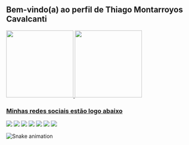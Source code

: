 ## Bem-vindo(a) ao perfil de Thiago Montarroyos Cavalcanti

<div>
   <a href="https://github.com/thiagomontarroyos">
   <img height="180em" src="https://github-readme-stats.vercel.app/api?username=thiagomontarroyos&show_icons=true&theme=transparent&include_all_commits=true&count_private=true&title_color=000000&text_color=000000&icon_color=000000&hide_border=true"/>
   <img height="180em" src="https://github-readme-stats.vercel.app/api/top-langs/?username=thiagomontarroyos&layout=compact&langs_count=6&theme=transparent&title_color=000000&hide_border=true"/>
</div>

### Minhas redes sociais estão logo abaixo

<div>
  <a href="https://github.com/thiagomontarroyos" target="_blank"><img src="https://img.shields.io/badge/-GitHub-%23333?style=for-the-badge&logo=github&logoColor=white" target="_blank"></a>
  <a href="https://www.linkedin.com/in/thiagomontarroyos" target="_blank"><img src="https://img.shields.io/badge/-LinkedIn-%23333?style=for-the-badge&logo=linkedin&logoColor=white" target="_blank"></a>
  <a href="https://linktr.ee/ThiagoMontarroyos" target="_blank"><img src="https://img.shields.io/badge/-LinkTree-%23333?style=for-the-badge&logo=linktree&logoColor=white" target="_blank"></a>
  <a href="https://t.me/thiagomontarroyos" target="_blank"><img src="https://img.shields.io/badge/-Telegram-%23333?style=for-the-badge&logo=telegram&logoColor=white" target="_blank"></a>
  <a href = "mailto:thiago_montarroyos@yahoo.com.br"><img src="https://img.shields.io/badge/-Yahoo-%23333?style=for-the-badge&logo=yahoo&logoColor=white" target="_blank"></a>
  <a href="https://www.instagram.com/thiagomontarroyos" target="_blank"><img src="https://img.shields.io/badge/-Instagram-%23333?style=for-the-badge&logo=instagram&logoColor=white" target="_blank"></a>
  <a href="https://www.facebook.com/ThiagoMontarroyos" target="_blank"><img src="https://img.shields.io/badge/-Facebook-%23333?style=for-the-badge&logo=facebook&logoColor=white" target="_blank"></a>

  ![Snake animation](https://github.com/thiagomontarroyos/thiagomontarroyos/blob/output/github-contribution-grid-snake.svg)

</div>
